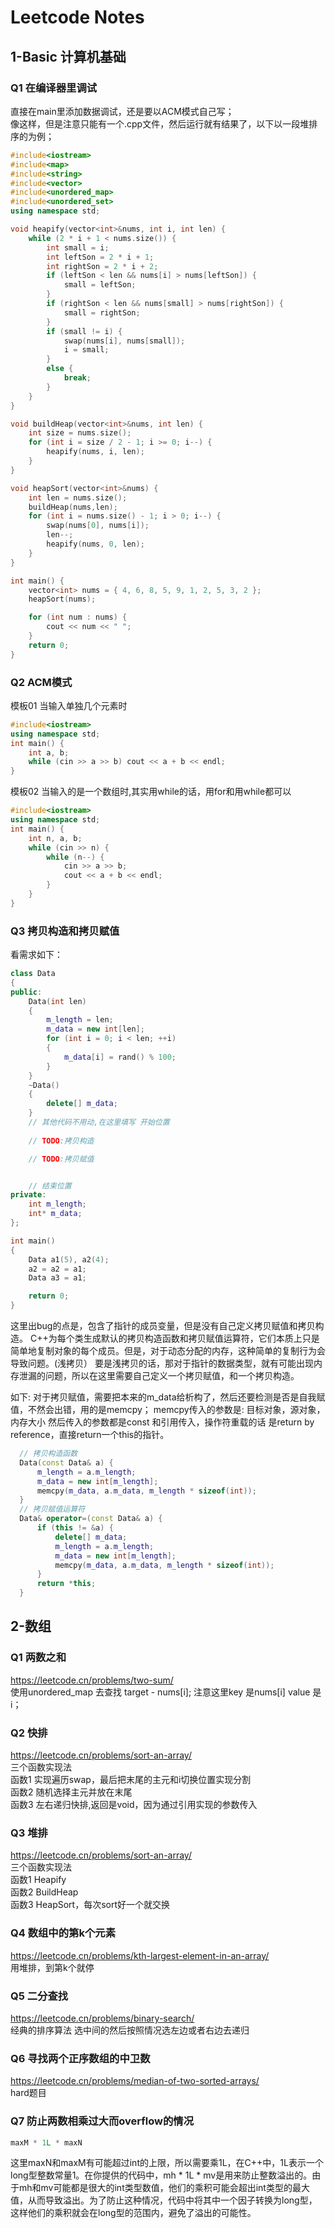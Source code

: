 # Leetcode Notes

## 1-Basic 计算机基础

### Q1 在编译器里调试
直接在main里添加数据调试，还是要以ACM模式自己写；</br>
像这样，但是注意只能有一个.cpp文件，然后运行就有结果了，以下以一段堆排序的为例；
```cpp
#include<iostream>
#include<map>
#include<string>
#include<vector>
#include<unordered_map>
#include<unordered_set>
using namespace std;

void heapify(vector<int>&nums, int i, int len) {
    while (2 * i + 1 < nums.size()) {
        int small = i;
        int leftSon = 2 * i + 1;
        int rightSon = 2 * i + 2;
        if (leftSon < len && nums[i] > nums[leftSon]) {
            small = leftSon;
        }
        if (rightSon < len && nums[small] > nums[rightSon]) {
            small = rightSon;
        }
        if (small != i) {
            swap(nums[i], nums[small]);
            i = small;
        }
        else {
            break;
        }
    }
}

void buildHeap(vector<int>&nums, int len) {
    int size = nums.size();
    for (int i = size / 2 - 1; i >= 0; i--) {
        heapify(nums, i, len);
    }
}

void heapSort(vector<int>&nums) {
    int len = nums.size();
    buildHeap(nums,len);
    for (int i = nums.size() - 1; i > 0; i--) {
        swap(nums[0], nums[i]);
        len--;
        heapify(nums, 0, len);
    }
}

int main() {
    vector<int> nums = { 4, 6, 8, 5, 9, 1, 2, 5, 3, 2 };
    heapSort(nums);

    for (int num : nums) {
        cout << num << " ";
    }
    return 0;
}
```

### Q2 ACM模式
模板01 当输入单独几个元素时
``` cpp
#include<iostream>
using namespace std;
int main() {
    int a, b;
    while (cin >> a >> b) cout << a + b << endl;
}
```
模板02 当输入的是一个数组时,其实用while的话，用for和用while都可以
```cpp
#include<iostream>
using namespace std;
int main() {
    int n, a, b;
    while (cin >> n) {
        while (n--) {
            cin >> a >> b;
            cout << a + b << endl;
        }
    }
}
```
### Q3 拷贝构造和拷贝赋值
看需求如下：
```cpp
class Data
{
public:
    Data(int len)
    {
        m_length = len;
        m_data = new int[len];
        for (int i = 0; i < len; ++i)
        {
            m_data[i] = rand() % 100;
        }
    }
    ~Data()
    {
        delete[] m_data;
    }
    // 其他代码不用动,在这里填写 开始位置
    
    // TODO:拷贝构造

    // TODO:拷贝赋值


    // 结束位置
private:
    int m_length;
    int* m_data;
};

int main()
{
    Data a1(5), a2(4);
    a2 = a2 = a1;
    Data a3 = a1;

    return 0;
}
```
这里出bug的点是，包含了指针的成员变量，但是没有自己定义拷贝赋值和拷贝构造。
C++为每个类生成默认的拷贝构造函数和拷贝赋值运算符，它们本质上只是简单地复制对象的每个成员。但是，对于动态分配的内存，这种简单的复制行为会导致问题。(浅拷贝）
要是浅拷贝的话，那对于指针的数据类型，就有可能出现内存泄漏的问题，所以在这里需要自己定义一个拷贝赋值，和一个拷贝构造。

如下: 对于拷贝赋值，需要把本来的m_data给析构了，然后还要检测是否是自我赋值，不然会出错，用的是memcpy；
memcpy传入的参数是: 目标对象，源对象，内存大小
然后传入的参数都是const 和引用传入，操作符重载的话 是return by reference，直接return一个this的指针。
```cpp
  // 拷贝构造函数
  Data(const Data& a) {
      m_length = a.m_length;
      m_data = new int[m_length];
      memcpy(m_data, a.m_data, m_length * sizeof(int));
  }
  // 拷贝赋值运算符
  Data& operator=(const Data& a) {
      if (this != &a) {
          delete[] m_data;
          m_length = a.m_length;
          m_data = new int[m_length];
          memcpy(m_data, a.m_data, m_length * sizeof(int));
      }
      return *this;
  }
  ```

## 2-数组
### Q1 两数之和
https://leetcode.cn/problems/two-sum/</br>
使用unordered_map 去查找 target - nums[i];
注意这里key 是nums[i] value 是i；

### Q2 快排
https://leetcode.cn/problems/sort-an-array/</br>
三个函数实现法</br>
函数1 实现遍历swap，最后把末尾的主元和i切换位置实现分割</br>
函数2 随机选择主元并放在末尾</br>
函数3 左右递归快排,返回是void，因为通过引用实现的参数传入</br>

### Q3 堆排
https://leetcode.cn/problems/sort-an-array/</br>
三个函数实现法</br>
函数1 Heapify</br>
函数2 BuildHeap</br>
函数3 HeapSort，每次sort好一个就交换</br>

### Q4 数组中的第k个元素
https://leetcode.cn/problems/kth-largest-element-in-an-array/</br>
用堆排，到第k个就停</br>

### Q5 二分查找
https://leetcode.cn/problems/binary-search/</br>
经典的排序算法 选中间的然后按照情况选左边或者右边去递归</br>

### Q6 寻找两个正序数组的中卫数
https://leetcode.cn/problems/median-of-two-sorted-arrays/</br>
hard题目

### Q7 防止两数相乘过大而overflow的情况
```cpp
maxM * 1L * maxN
```
这里maxN和maxM有可能超过int的上限，所以需要乘1L，在C++中，1L表示一个long型整数常量1。在你提供的代码中，mh * 1L * mv是用来防止整数溢出的。由于mh和mv可能都是很大的int类型数值，他们的乘积可能会超出int类型的最大值，从而导致溢出。为了防止这种情况，代码中将其中一个因子转换为long型，这样他们的乘积就会在long型的范围内，避免了溢出的可能性。




